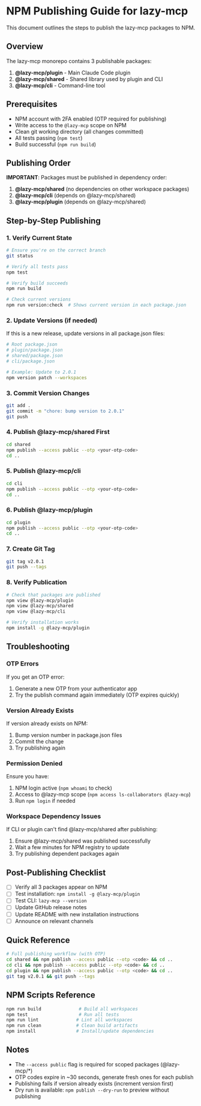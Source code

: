 # NPM Publishing Guide for lazy-mcp

This document outlines the steps to publish the lazy-mcp packages to NPM.

## Overview

The lazy-mcp monorepo contains 3 publishable packages:
1. **@lazy-mcp/plugin** - Main Claude Code plugin
2. **@lazy-mcp/shared** - Shared library used by plugin and CLI
3. **@lazy-mcp/cli** - Command-line tool

## Prerequisites

- NPM account with 2FA enabled (OTP required for publishing)
- Write access to the `@lazy-mcp` scope on NPM
- Clean git working directory (all changes committed)
- All tests passing (`npm test`)
- Build successful (`npm run build`)

## Publishing Order

**IMPORTANT**: Packages must be published in dependency order:

1. **@lazy-mcp/shared** (no dependencies on other workspace packages)
2. **@lazy-mcp/cli** (depends on @lazy-mcp/shared)
3. **@lazy-mcp/plugin** (depends on @lazy-mcp/shared)

## Step-by-Step Publishing

### 1. Verify Current State

```bash
# Ensure you're on the correct branch
git status

# Verify all tests pass
npm test

# Verify build succeeds
npm run build

# Check current versions
npm run version:check  # Shows current version in each package.json
```

### 2. Update Versions (if needed)

If this is a new release, update versions in all package.json files:

```bash
# Root package.json
# plugin/package.json
# shared/package.json
# cli/package.json

# Example: Update to 2.0.1
npm version patch --workspaces
```

### 3. Commit Version Changes

```bash
git add .
git commit -m "chore: bump version to 2.0.1"
git push
```

### 4. Publish @lazy-mcp/shared First

```bash
cd shared
npm publish --access public --otp <your-otp-code>
cd ..
```

### 5. Publish @lazy-mcp/cli

```bash
cd cli
npm publish --access public --otp <your-otp-code>
cd ..
```

### 6. Publish @lazy-mcp/plugin

```bash
cd plugin
npm publish --access public --otp <your-otp-code>
cd ..
```

### 7. Create Git Tag

```bash
git tag v2.0.1
git push --tags
```

### 8. Verify Publication

```bash
# Check that packages are published
npm view @lazy-mcp/plugin
npm view @lazy-mcp/shared
npm view @lazy-mcp/cli

# Verify installation works
npm install -g @lazy-mcp/plugin
```

## Troubleshooting

### OTP Errors

If you get an OTP error:
1. Generate a new OTP from your authenticator app
2. Try the publish command again immediately (OTP expires quickly)

### Version Already Exists

If version already exists on NPM:
1. Bump version number in package.json files
2. Commit the change
3. Try publishing again

### Permission Denied

Ensure you have:
1. NPM login active (`npm whoami` to check)
2. Access to @lazy-mcp scope (`npm access ls-collaborators @lazy-mcp`)
3. Run `npm login` if needed

### Workspace Dependency Issues

If CLI or plugin can't find @lazy-mcp/shared after publishing:
1. Ensure @lazy-mcp/shared was published successfully
2. Wait a few minutes for NPM registry to update
3. Try publishing dependent packages again

## Post-Publishing Checklist

- [ ] Verify all 3 packages appear on NPM
- [ ] Test installation: `npm install -g @lazy-mcp/plugin`
- [ ] Test CLI: `lazy-mcp --version`
- [ ] Update GitHub release notes
- [ ] Update README with new installation instructions
- [ ] Announce on relevant channels

## Quick Reference

```bash
# Full publishing workflow (with OTP)
cd shared && npm publish --access public --otp <code> && cd ..
cd cli && npm publish --access public --otp <code> && cd ..
cd plugin && npm publish --access public --otp <code> && cd ..
git tag v2.0.1 && git push --tags
```

## NPM Scripts Reference

```bash
npm run build              # Build all workspaces
npm test                   # Run all tests
npm run lint              # Lint all workspaces
npm run clean             # Clean build artifacts
npm install               # Install/update dependencies
```

## Notes

- The `--access public` flag is required for scoped packages (@lazy-mcp/*)
- OTP codes expire in ~30 seconds, generate fresh ones for each publish
- Publishing fails if version already exists (increment version first)
- Dry run is available: `npm publish --dry-run` to preview without publishing
